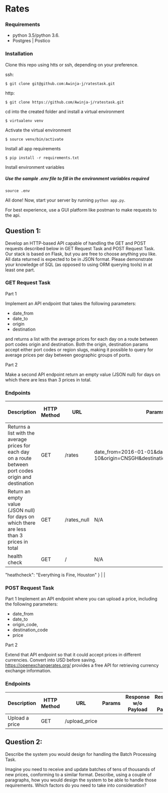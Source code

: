 # Rates

### Requirements
- python 3.5/python 3.6.
- Postgres | Postico

### Installation
Clone this repo using htts or ssh, depending on your preference.

ssh:

`$ git clone git@github.com:Awinja-j/ratestask.git`

http:

`$ git clone https://github.com/Awinja-j/ratestask.git`

cd into the created folder and install a virtual environment

`$ virtualenv venv`

Activate the virtual environment

`$ source venv/bin/activate`

Install all app requirements

`$ pip install -r requirements.txt`

Install environment variables

##### Use the sample .env file to fill in the environment variables required

`source .env`

All done! Now, start your server by running `python app.py`.

For best experience, use a GUI platform like postman to make requests to the api.



## Question 1:

Develop an HTTP-based API capable of handling the GET and POST requests described below in GET Request Task and POST Request Task. Our stack is based on Flask, but you are free to choose anything you like. All data returned is expected to be in JSON format. Please demonstrate your knowledge of SQL (as opposed to using ORM querying tools) in at least one part.

### GET Request Task

Part 1

Implement an API endpoint that takes the following parameters:

- date_from
- date_to
- origin
- destination

and returns a list with the average prices for each day on a route between port codes origin and destination.
Both the origin, destination params accept either port codes or region slugs, making it possible to query for average prices per day between geographic groups of ports.

Part 2

Make a second API endpoint return an empty value (JSON null) for days on which there are less than 3 prices in total.

### Endpoints

| Description                                                                                              | HTTP Method | URL     | Params                                                                             | Response w/o Payload | Response w/ Payload |
|----------------------------------------------------------------------------------------------------------|-------------|---------|------------------------------------------------------------------------------------|----------------------|---------------------|
| Returns a list with the average prices for each day on a route between port codes origin and destination | GET         | /rates  | date_from=2016-01-01&date_to=2016-01-10&origin=CNSGH&destination=north_europe_main |                      |                     |
| Return an empty value (JSON null) for days on which there are less than 3 prices in total                | GET         | /rates_null | N/A                                                                                |                      |                     |
| health check                                                                                             | GET         | /       | N/A                                                                                |  {
  "heathcheck": "Everything is Fine, Houston"
}                    |                     |

### POST Request Task
Part 1
Implement an API endpoint where you can upload a price, including the following parameters:

- date_from
- date_to
- origin_code,
- destination_code
- price

Part 2

Extend that API endpoint so that it could accept prices in different currencies. Convert into USD before saving. https://openexchangerates.org/ provides a free API for retrieving currency exchange information.

### Endpoints

| Description    | HTTP Method | URL           | Params | Response w/o Payload | Response w/ Payload |
|----------------|-------------|---------------|--------|----------------------|---------------------|
| Upload a price | GET         | /upload_price |        |                      |                     |


## Question 2:

Describe the system you would design for handling the Batch Processing Task.

Imagine you need to receive and update batches of tens of thousands of new prices, conforming to a similar format. Describe, using a couple of paragraphs, how you would design the system to be able to handle those requirements. Which factors do you need to take into consideration?